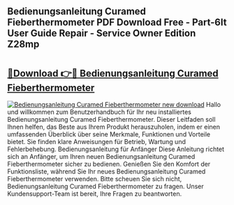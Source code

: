 ## Bedienungsanleitung Curamed Fieberthermometer PDF Download Free - Part-6It User Guide Repair - Service Owner Edition Z28mp

# <h2><a href="http://df2h4e.blite.top/?on=Bedienungsanleitung+Curamed+Fieberthermometer">🔗Download 👉🔴 Bedienungsanleitung Curamed Fieberthermometer</a></h2>

[![Bedienungsanleitung Curamed Fieberthermometer new download](https://i.imgur.com/lujVjoI.png)](http://df2h4e.blite.top/?on=Bedienungsanleitung+Curamed+Fieberthermometer)
Hallo und willkommen zum Benutzerhandbuch für Ihr neu installiertes Bedienungsanleitung Curamed Fieberthermometer. Dieser Leitfaden soll Ihnen helfen, das Beste aus Ihrem Produkt herauszuholen, indem er einen umfassenden Überblick über seine Merkmale, Funktionen und Vorteile bietet. Sie finden klare Anweisungen für Betrieb, Wartung und Fehlerbehebung. Bedienungsanleitung für Anfänger Diese Anleitung richtet sich an Anfänger, um Ihren neuen Bedienungsanleitung Curamed Fieberthermometer sicher zu bedienen. Genießen Sie den Komfort der Funktionsliste, während Sie Ihr neues Bedienungsanleitung Curamed Fieberthermometer verwenden. Bitte scheuen Sie sich nicht, Bedienungsanleitung Curamed Fieberthermometer zu fragen. Unser Kundensupport-Team ist bereit, Ihre Fragen zu beantworten.
